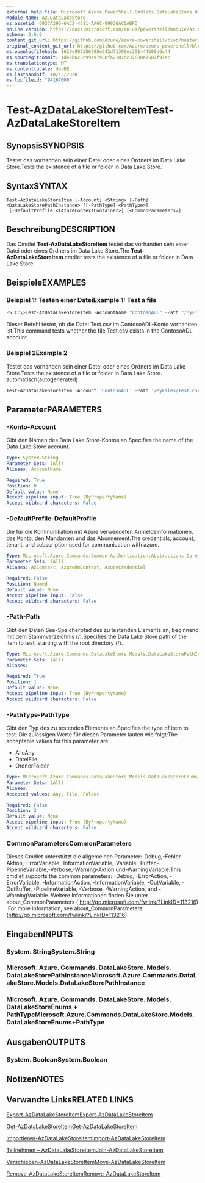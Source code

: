 ```yaml
---
external help file: Microsoft.Azure.PowerShell.Cmdlets.DataLakeStore.dll-Help.xml
Module Name: Az.DataLakeStore
ms.assetid: 0937A390-6AC2-4611-AA6C-99936AC0ABFD
online version: https://docs.microsoft.com/en-us/powershell/module/az.datalakestore/test-azdatalakestoreitem
schema: 2.0.0
content_git_url: https://github.com/Azure/azure-powershell/blob/master/src/DataLakeStore/DataLakeStore/help/Test-AzDataLakeStoreItem.md
original_content_git_url: https://github.com/Azure/azure-powershell/blob/master/src/DataLakeStore/DataLakeStore/help/Test-AzDataLakeStoreItem.md
ms.openlocfilehash: 1629e987386998e642df1390ec391444500a6c44
ms.sourcegitcommit: 1de2b6c3c99197958fa2101bc37680e7507f91ac
ms.translationtype: MT
ms.contentlocale: de-DE
ms.lasthandoff: 10/13/2020
ms.locfileid: "94167000"
---
```

# <span data-ttu-id="a76ae-101">Test-AzDataLakeStoreItem</span><span class="sxs-lookup"><span data-stu-id="a76ae-101">Test-AzDataLakeStoreItem</span></span>

## <span data-ttu-id="a76ae-102">Synopsis</span><span class="sxs-lookup"><span data-stu-id="a76ae-102">SYNOPSIS</span></span>
<span data-ttu-id="a76ae-103">Testet das vorhanden sein einer Datei oder eines Ordners im Data Lake Store.</span><span class="sxs-lookup"><span data-stu-id="a76ae-103">Tests the existence of a file or folder in Data Lake Store.</span></span>

## <span data-ttu-id="a76ae-104">Syntax</span><span class="sxs-lookup"><span data-stu-id="a76ae-104">SYNTAX</span></span>

```
Test-AzDataLakeStoreItem [-Account] <String> [-Path] <DataLakeStorePathInstance> [[-PathType] <PathType>]
 [-DefaultProfile <IAzureContextContainer>] [<CommonParameters>]
```

## <span data-ttu-id="a76ae-105">Beschreibung</span><span class="sxs-lookup"><span data-stu-id="a76ae-105">DESCRIPTION</span></span>
<span data-ttu-id="a76ae-106">Das Cmdlet **Test-AzDataLakeStoreItem** testet das vorhanden sein einer Datei oder eines Ordners im Data Lake Store.</span><span class="sxs-lookup"><span data-stu-id="a76ae-106">The **Test-AzDataLakeStoreItem** cmdlet tests the existence of a file or folder in Data Lake Store.</span></span>

## <span data-ttu-id="a76ae-107">Beispiele</span><span class="sxs-lookup"><span data-stu-id="a76ae-107">EXAMPLES</span></span>

### <span data-ttu-id="a76ae-108">Beispiel 1: Testen einer Datei</span><span class="sxs-lookup"><span data-stu-id="a76ae-108">Example 1: Test a file</span></span>
```powershell
PS C:\>Test-AzDataLakeStoreItem -AccountName "ContosoADL" -Path "/MyFiles/Test.csv"
```

<span data-ttu-id="a76ae-109">Dieser Befehl testet, ob die Datei Test.csv im ContosoADL-Konto vorhanden ist.</span><span class="sxs-lookup"><span data-stu-id="a76ae-109">This command tests whether the file Test.csv exists in the ContosoADL account.</span></span>

### <span data-ttu-id="a76ae-110">Beispiel 2</span><span class="sxs-lookup"><span data-stu-id="a76ae-110">Example 2</span></span>

<span data-ttu-id="a76ae-111">Testet das vorhanden sein einer Datei oder eines Ordners im Data Lake Store.</span><span class="sxs-lookup"><span data-stu-id="a76ae-111">Tests the existence of a file or folder in Data Lake Store.</span></span> <span data-ttu-id="a76ae-112">automatisch</span><span class="sxs-lookup"><span data-stu-id="a76ae-112">(autogenerated)</span></span>

<!-- Aladdin Generated Example -->
```powershell
Test-AzDataLakeStoreItem -Account 'ContosoADL' -Path '/MyFiles/Test.csv' -PathType Any
```

## <span data-ttu-id="a76ae-113">Parameter</span><span class="sxs-lookup"><span data-stu-id="a76ae-113">PARAMETERS</span></span>

### <span data-ttu-id="a76ae-114">-Konto</span><span class="sxs-lookup"><span data-stu-id="a76ae-114">-Account</span></span>
<span data-ttu-id="a76ae-115">Gibt den Namen des Data Lake Store-Kontos an.</span><span class="sxs-lookup"><span data-stu-id="a76ae-115">Specifies the name of the Data Lake Store account.</span></span>

```yaml
Type: System.String
Parameter Sets: (All)
Aliases: AccountName

Required: True
Position: 0
Default value: None
Accept pipeline input: True (ByPropertyName)
Accept wildcard characters: False
```

### <span data-ttu-id="a76ae-116">-DefaultProfile</span><span class="sxs-lookup"><span data-stu-id="a76ae-116">-DefaultProfile</span></span>
<span data-ttu-id="a76ae-117">Die für die Kommunikation mit Azure verwendeten Anmeldeinformationen, das Konto, den Mandanten und das Abonnement.</span><span class="sxs-lookup"><span data-stu-id="a76ae-117">The credentials, account, tenant, and subscription used for communication with azure.</span></span>

```yaml
Type: Microsoft.Azure.Commands.Common.Authentication.Abstractions.Core.IAzureContextContainer
Parameter Sets: (All)
Aliases: AzContext, AzureRmContext, AzureCredential

Required: False
Position: Named
Default value: None
Accept pipeline input: False
Accept wildcard characters: False
```

### <span data-ttu-id="a76ae-118">-Path</span><span class="sxs-lookup"><span data-stu-id="a76ae-118">-Path</span></span>
<span data-ttu-id="a76ae-119">Gibt den Daten See-Speicherpfad des zu testenden Elements an, beginnend mit dem Stammverzeichnis (/).</span><span class="sxs-lookup"><span data-stu-id="a76ae-119">Specifies the Data Lake Store path of the item to test, starting with the root directory (/).</span></span>

```yaml
Type: Microsoft.Azure.Commands.DataLakeStore.Models.DataLakeStorePathInstance
Parameter Sets: (All)
Aliases:

Required: True
Position: 1
Default value: None
Accept pipeline input: True (ByPropertyName)
Accept wildcard characters: False
```

### <span data-ttu-id="a76ae-120">-PathType</span><span class="sxs-lookup"><span data-stu-id="a76ae-120">-PathType</span></span>
<span data-ttu-id="a76ae-121">Gibt den Typ des zu testenden Elements an.</span><span class="sxs-lookup"><span data-stu-id="a76ae-121">Specifies the type of item to test.</span></span>
<span data-ttu-id="a76ae-122">Die zulässigen Werte für diesen Parameter lauten wie folgt:</span><span class="sxs-lookup"><span data-stu-id="a76ae-122">The acceptable values for this parameter are:</span></span>
- <span data-ttu-id="a76ae-123">Alle</span><span class="sxs-lookup"><span data-stu-id="a76ae-123">Any</span></span> 
- <span data-ttu-id="a76ae-124">Datei</span><span class="sxs-lookup"><span data-stu-id="a76ae-124">File</span></span> 
- <span data-ttu-id="a76ae-125">Ordner</span><span class="sxs-lookup"><span data-stu-id="a76ae-125">Folder</span></span>

```yaml
Type: Microsoft.Azure.Commands.DataLakeStore.Models.DataLakeStoreEnums+PathType
Parameter Sets: (All)
Aliases:
Accepted values: Any, File, Folder

Required: False
Position: 2
Default value: None
Accept pipeline input: True (ByPropertyName)
Accept wildcard characters: False
```

### <span data-ttu-id="a76ae-126">CommonParameters</span><span class="sxs-lookup"><span data-stu-id="a76ae-126">CommonParameters</span></span>
<span data-ttu-id="a76ae-127">Dieses Cmdlet unterstützt die allgemeinen Parameter:-Debug,-Fehler Aktion,-ErrorVariable,-InformationVariable,-Variable,-Puffer,-PipelineVariable,-Verbose,-Warning-Aktion und-WarningVariable.</span><span class="sxs-lookup"><span data-stu-id="a76ae-127">This cmdlet supports the common parameters: -Debug, -ErrorAction, -ErrorVariable, -InformationAction, -InformationVariable, -OutVariable, -OutBuffer, -PipelineVariable, -Verbose, -WarningAction, and -WarningVariable.</span></span> <span data-ttu-id="a76ae-128">Weitere Informationen finden Sie unter about_CommonParameters ( http://go.microsoft.com/fwlink/?LinkID=113216) .</span><span class="sxs-lookup"><span data-stu-id="a76ae-128">For more information, see about_CommonParameters (http://go.microsoft.com/fwlink/?LinkID=113216).</span></span>

## <span data-ttu-id="a76ae-129">Eingaben</span><span class="sxs-lookup"><span data-stu-id="a76ae-129">INPUTS</span></span>

### <span data-ttu-id="a76ae-130">System. String</span><span class="sxs-lookup"><span data-stu-id="a76ae-130">System.String</span></span>

### <span data-ttu-id="a76ae-131">Microsoft. Azure. Commands. DataLakeStore. Models. DataLakeStorePathInstance</span><span class="sxs-lookup"><span data-stu-id="a76ae-131">Microsoft.Azure.Commands.DataLakeStore.Models.DataLakeStorePathInstance</span></span>

### <span data-ttu-id="a76ae-132">Microsoft. Azure. Commands. DataLakeStore. Models. DataLakeStoreEnums + PathType</span><span class="sxs-lookup"><span data-stu-id="a76ae-132">Microsoft.Azure.Commands.DataLakeStore.Models.DataLakeStoreEnums+PathType</span></span>

## <span data-ttu-id="a76ae-133">Ausgaben</span><span class="sxs-lookup"><span data-stu-id="a76ae-133">OUTPUTS</span></span>

### <span data-ttu-id="a76ae-134">System. Boolean</span><span class="sxs-lookup"><span data-stu-id="a76ae-134">System.Boolean</span></span>

## <span data-ttu-id="a76ae-135">Notizen</span><span class="sxs-lookup"><span data-stu-id="a76ae-135">NOTES</span></span>

## <span data-ttu-id="a76ae-136">Verwandte Links</span><span class="sxs-lookup"><span data-stu-id="a76ae-136">RELATED LINKS</span></span>

[<span data-ttu-id="a76ae-137">Export-AzDataLakeStoreItem</span><span class="sxs-lookup"><span data-stu-id="a76ae-137">Export-AzDataLakeStoreItem</span></span>](./Export-AzDataLakeStoreItem.md)

[<span data-ttu-id="a76ae-138">Get-AzDataLakeStoreItem</span><span class="sxs-lookup"><span data-stu-id="a76ae-138">Get-AzDataLakeStoreItem</span></span>](./Get-AzDataLakeStoreItem.md)

[<span data-ttu-id="a76ae-139">Importieren-AzDataLakeStoreItem</span><span class="sxs-lookup"><span data-stu-id="a76ae-139">Import-AzDataLakeStoreItem</span></span>](./Import-AzDataLakeStoreItem.md)

[<span data-ttu-id="a76ae-140">Teilnehmen – AzDataLakeStoreItem</span><span class="sxs-lookup"><span data-stu-id="a76ae-140">Join-AzDataLakeStoreItem</span></span>](./Join-AzDataLakeStoreItem.md)

[<span data-ttu-id="a76ae-141">Verschieben-AzDataLakeStoreItem</span><span class="sxs-lookup"><span data-stu-id="a76ae-141">Move-AzDataLakeStoreItem</span></span>](./Move-AzDataLakeStoreItem.md)

[<span data-ttu-id="a76ae-142">Remove-AzDataLakeStoreItem</span><span class="sxs-lookup"><span data-stu-id="a76ae-142">Remove-AzDataLakeStoreItem</span></span>](./Remove-AzDataLakeStoreItem.md)


